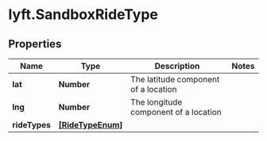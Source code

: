 # lyft.SandboxRideType

## Properties
Name | Type | Description | Notes
------------ | ------------- | ------------- | -------------
**lat** | **Number** | The latitude component of a location | 
**lng** | **Number** | The longitude component of a location | 
**rideTypes** | [**[RideTypeEnum]**](RideTypeEnum.md) |  | 


